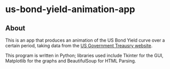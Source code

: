 # us-bond-yield-animation-app

## About

This is an app that produces an animation of the US Bond Yield curve over a certain period, taking data from the [US Government Treausry website](https://home.treasury.gov/resource-center/data-chart-center/interest-rates/TextView?type=daily_treasury_yield_curve).

This program is written in Python; libraries used include Tkinter for the GUI, Matplotlib for the graphs and BeautifulSoup for HTML Parsing.


